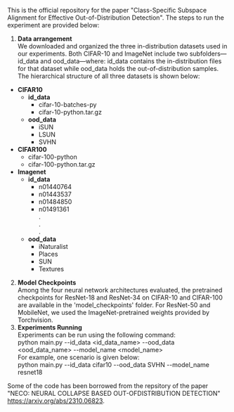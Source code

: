 This is the official repository for the paper "Class-Specific Subspace Alignment for Effective
Out-of-Distribution Detection". The steps to run the experiment are provided below:

1. **Data arrangement**<br>
We downloaded and organized the three in-distribution datasets used in our experiments. Both CIFAR-10 and ImageNet include two subfolders—id_data and ood_data—where:
id_data contains the in-distribution files for that dataset while ood_data holds the out-of-distribution samples. The hierarchical structure of all three datasets is shown below:

- **CIFAR10**
  - **id_data**
    - cifar-10-batches-py
    - cifar-10-python.tar.gz
  - **ood_data**
    - iSUN
    - LSUN
    - SVHN
- **CIFAR100**
  - cifar-100-python
  - cifar-100-python.tar.gz
- **Imagenet**
  - **id_data**
    - n01440764
    - n01443537
    - n01484850
    - n01491361 <br>
          . <br>
          . <br>
          . <br>
  - **ood_data**
    - iNaturalist
    - Places
    - SUN
    - Textures
2. **Model Checkpoints**<br>
Among the four neural network architectures evaluated, the pretrained checkpoints for ResNet-18 and ResNet-34 on CIFAR-10 and CIFAR-100 are available in the 'model_checkpoints' folder.
For ResNet-50 and MobileNet, we used the ImageNet-pretrained weights provided by Torchvision.
3. **Experiments Running**<br>
Experiments can be run using the following command:<br>
python main.py --id_data <id_data_name> --ood_data <ood_data_name>  --model_name <model_name><br>
For example, one scenario is given below:<br>
python main.py --id_data cifar10 --ood_data SVHN  --model_name resnet18 
 




Some of the code has been borrowed from the repsitory of the paper "NECO: NEURAL COLLAPSE BASED OUT-OFDISTRIBUTION DETECTION" https://arxiv.org/abs/2310.06823.
